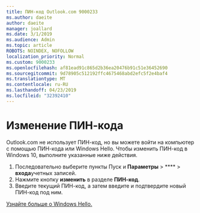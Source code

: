 ```yaml
---
title: ПИН-код Outlook.com 9000233
ms.author: daeite
author: daeite
manager: joallard
ms.date: 3/1/2019
ms.audience: Admin
ms.topic: article
ROBOTS: NOINDEX, NOFOLLOW
localization_priority: Normal
ms.custom: 9000233
ms.openlocfilehash: af81ead91c865d2b36ea20476b91c51e36452690
ms.sourcegitcommit: 9d78905c512192ffc4675468abd2efc5f2e4baf4
ms.translationtype: MT
ms.contentlocale: ru-RU
ms.lasthandoff: 04/23/2019
ms.locfileid: "32392410"
---
```

# <a name="change-your-pin"></a>Изменение ПИН-кода

Outlook.com не использует ПИН-код, но вы можете войти на компьютер с помощью ПИН-кода или Windows Hello. Чтобы изменить ПИН-код в Windows 10, выполните указанные ниже действия.

1. Последовательно выберите пункты Пуск и **Параметры** > **** > **входа**учетных записей.
2. Нажмите кнопку **изменить** в разделе **ПИН-код**.
3. Введите текущий ПИН-код, а затем введите и подтвердите новый ПИН-код под ним.

[Узнайте больше о Windows Hello.](https://support.microsoft.com/help/17215/)